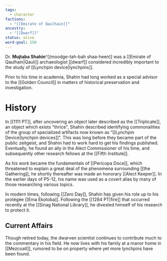 ```yaml
---
tags:
  - character
factions:
  - "[[Emirate of Qaulhain]]"
ancestry:
  - "[[Dwarf]]"
status: alive
word-goal: 250
---
```

Dr. **Mujtaba Shahin**^[(moodge-tah-bah shaa-heen)] was a [[Emirate of Qaulhain|Qauli]] archaeologist [[dwarf]] considered incredibly important to the study of [[Lynchpin device|lynchpins]].

Prior to his time in academia, Shahin had long worked as a special advisor to the [[Golden Council]] in matters of historical preservation and investigation. 

# History
In [[1111 PT]], after uncovering an object later described as the [[Triplicate]], an object which exists "thrice", Shahin described identifying commonalities of the group of specialized artifacts now known as “[[Lynchpin Device|lynchpin devices]]”. This was long before they became part of the public zeitgeist, and Shahin had to work hard to get his findings published. Eventually, he found an ally in the Alect Commissioner of his time, and subsequently other research fellows at the [[Fifth Institute]]. 

As his work became the fundamentals of [[Perícopa Doce]], which threatened to explain a great deal of the phenomena surrounding [[the Gathering]], he shortly thereafter was made an honorary [[Alect Keeper]]. In the earlier days of P5-12, his name was used as a covert alias by many of those researching various topics.

In modern times, following [[Zero Day]], Shahin has given his role up to his protégée [[Ema Ekotoba]]. Following the [[1284 PT|fire]] that occurred recently at the [[Sinag National Library]], he divested himself of his research to protect it.

## Current Affairs
Though retired today, the dwarven scientist continues to contribute much to the commentary in his field. He now lives with his family at a manor home in [[Mezcoatl]], rumored to be on property where yet more lynchpins have been found.